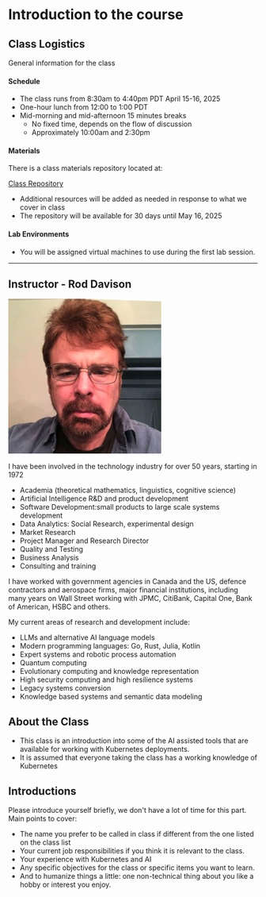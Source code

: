 # Introduction to the course

## Class Logistics

General information for the class

#### Schedule

- The class runs from 8:30am to 4:40pm PDT April 15-16, 2025
- One-hour lunch from 12:00 to 1:00 PDT
- Mid-morning and mid-afternoon 15 minutes breaks
    - No fixed time, depends on the flow of discussion
    - Approximately 10:00am and 2:30pm

#### Materials

There is a class materials repository located at:

[Class Repository](https://github.com/ExgnosisClasses/2507-KubernetesAI)

- Additional resources will be added as needed in response to what we cover in class
- The repository will be available for 30 days until May 16, 2025

#### Lab Environments

- You will be assigned virtual machines to use during the first lab session.


---


## Instructor - Rod Davison

<img src="images/RodDavison.png" width="309"   alt=""/>

I have been involved in the technology industry for over 50 years, starting in 1972

- Academia (theoretical mathematics, linguistics, cognitive science)
- Artificial Intelligence R&D and product development
- Software Development:small products to large scale systems development
- Data Analytics: Social Research, experimental design
- Market Research
- Project Manager and Research Director
- Quality and Testing
- Business Analysis
- Consulting and training

I have worked with government agencies in Canada and the US, defence contractors and aerospace firms, major financial institutions, including many years on Wall Street working with JPMC, CitiBank, Capital One, Bank of American, HSBC and others.

My current areas of research and development include:

- LLMs and alternative AI language models
- Modern programming languages: Go, Rust, Julia, Kotlin
- Expert systems and robotic process automation
- Quantum computing
- Evolutionary computing and knowledge representation
- High security computing and high resilience systems
- Legacy systems conversion
- Knowledge based systems and semantic data modeling

## About the Class

- This class is an introduction into some of the AI assisted tools that are available for working with Kubernetes deployments.
- It is assumed that everyone taking the class has a working knowledge of Kubernetes

## Introductions

Please introduce yourself briefly, we don't have a lot of time for this part. Main points to cover:

- The name you prefer to be called in class if different from the one listed on the class list
- Your current job responsibilities if you think it is relevant to the class.
- Your experience with Kubernetes and AI
- Any specific objectives for the class or specific items you want to learn.
- And to humanize things a little: one non-technical thing about you like a hobby or interest you enjoy.
